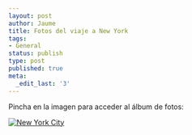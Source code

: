 ```yaml
---
layout: post
author: Jaume
title: Fotos del viaje a New York
tags:
- General
status: publish
type: post
published: true
meta:
  _edit_last: '3'
---
```

Pincha en la imagen para acceder al álbum de fotos:

<a href="http://www.flickr.com/photos/lerion/sets/72157616979153882/detail/"><img src="http://farm4.static.flickr.com/3377/3451671473_225acd06ae.jpg" alt="New York City" /></a>

